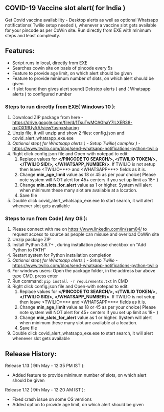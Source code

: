 ## **COVID-19 Vaccine slot alert( for India )**
Get Covid vaccine availability - Desktop alerts as well as optional Whatsapp notifications( Twilio setup needed ), whenever a vaccine slot gets available for your pincode as per CoWin site. Run directly from EXE with minimum steps and least complexity.

## **Features**:
- Script runs in local, directly from EXE
- Searches cowin site on basis of pincode every 5s
- Feature to provide age limit, on which alert should be given
- Feature to provide minimum number of slots, on which alert should be given
- If slot found then gives alert sound( Dekstop alerts ) and  ( Whatsapp alerts ) to configured number

### Steps to run directly from EXE( Windows 10 ):
1. Download ZIP package from here - https://drive.google.com/file/d/1TsuTwMOAGhaY7lLXER38-qxIOX1RUyAA/view?usp=sharing
2. Unzip file, it will unzip and show 2 files: config.json and covid_alert_whatsapp_exe.exe
3. *Optional step( for Whatsapp alerts ) - Setup Twilio( complex )* - https://www.twilio.com/blog/send-whatsapp-notifications-python-twilio
4. Right click config.json file and Open-with notepad to edit:
    1. Replace values for **</PINCODE TO SEARCH/>, </TWILIO TOKEN/>, </TWILIO SID/>, </WHATSAPP_NUMBER/>**. If TWILIO is not setup then leave <TWILIO***> and <WHATSAPP***> fields as it is.
    2. Change **min_age_limit** value as 18 or 45 as per your choice( Please note system will NOT alert for 45+ centers if you set up limit as 18+ )
    3. Change **min_slots_for_alert** value as 1 or higher. System will alert when minimum these many slot are available at a location.
    4. Save file
5. Double click covid_alert_whatsapp_exe.exe to start search, it will alert whenever slot gets available

### Steps to run from Code( Any OS ):
1. Please connect with me on https://www.linkedin.com/in/sam04/ to request access to source as people can misuse and overload CoWin site
2. Unzip package ZIP
3. Install Python 3.6.7+ , during installation please checkbox on "Add Python to PATH"
4. Restart system for Python installation completion
5. *Optional step( for Whatsapp alerts ) - Setup Twilio* - https://www.twilio.com/blog/send-whatsapp-notifications-python-twilio
6. For windows users: Open the package folder, in the address bar above type CMD, press enter
7. Run command: ```pip install -r requirements.txt``` in CMD
8. Right click config.json file and Open-with notepad to edit:
    1. Replace values for **</PINCODE TO SEARCH/>, </TWILIO TOKEN/>, </TWILIO SID/>, </WHATSAPP_NUMBER/>**. If TWILIO is not setup then leave <TWILIO***> and <WHATSAPP***> fields as it is.
    2. Change **min_age_limit** value as 18 or 45 as per your choice( Please note system will NOT alert for 45+ centers if you set up limit as 18+ )
    3. Change **min_slots_for_alert** value as 1 or higher. System will alert when minimum these many slot are available at a location.
    4. Save file
9. Double click covid_alert_whatsapp_exe.exe to start search, it will alert whenever slot gets available

## Release History:
Release 1.13 ( 9th May - 12:35 PM IST ):
- Added feature to provide minimum number of slots, on which alert should be given

Release 1.12 ( 9th May - 12:20 AM IST ):
- Fixed crash issue on some OS versions
- Added option to provide age limit, on which alert should be given
